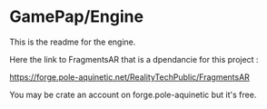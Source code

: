 # GamePap/Engine

This is the readme for the engine.

Here the link to FragmentsAR that is a dpendancie for this project :

https://forge.pole-aquinetic.net/RealityTechPublic/FragmentsAR

You may be crate an account on forge.pole-aquinetic but it's free.
